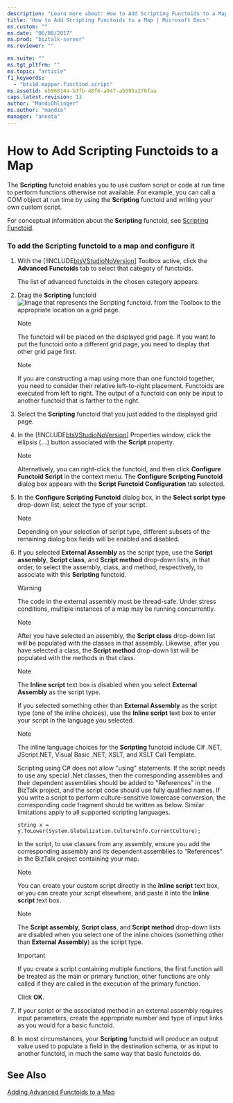 ```yaml
---
description: "Learn more about: How to Add Scripting Functoids to a Map"
title: "How to Add Scripting Functoids to a Map | Microsoft Docs"
ms.custom: ""
ms.date: "06/08/2017"
ms.prod: "biztalk-server"
ms.reviewer: ""

ms.suite: ""
ms.tgt_pltfrm: ""
ms.topic: "article"
f1_keywords: 
  - "bts10.mapper.functiod.script"
ms.assetid: eb96814a-b3fb-48f6-a947-ab595a270faa
caps.latest.revision: 13
author: "MandiOhlinger"
ms.author: "mandia"
manager: "anneta"
---
```

# How to Add Scripting Functoids to a Map
The **Scripting** functoid enables you to use custom script or code at run time to perform functions otherwise not available. For example, you can call a COM object at run time by using the **Scripting** functoid and writing your own custom script.  
  
 For conceptual information about the **Scripting** functoid, see [Scripting Functoid](../core/scripting-functoid.md).  
  
### To add the Scripting functoid to a map and configure it  
  
1. With the [!INCLUDE[btsVStudioNoVersion](../includes/btsvstudionoversion-md.md)] Toolbox active, click the **Advanced Functoids** tab to select that category of functoids.  
  
    The list of advanced functoids in the chosen category appears.  
  
2. Drag the **Scripting** functoid ![Image that represents the Scripting functoid.](../core/media/bts-tls-scripting.gif "bts_tls_scripting") from the Toolbox to the appropriate location on a grid page.  
  
   > [!NOTE]
   >  The functoid will be placed on the displayed grid page. If you want to put the functoid onto a different grid page, you need to display that other grid page first.  
  
   > [!NOTE]
   >  If you are constructing a map using more than one functoid together, you need to consider their relative left-to-right placement. Functoids are executed from left to right. The output of a functoid can only be input to another functoid that is farther to the right.  
  
3. Select the **Scripting** functoid that you just added to the displayed grid page.  
  
4. In the [!INCLUDE[btsVStudioNoVersion](../includes/btsvstudionoversion-md.md)] Properties window, click the ellipsis (**...**) button associated with the **Script** property.  
  
   > [!NOTE]
   >  Alternatively, you can right-click the functoid, and then click **Configure Functoid Script** in the context menu. The **Configure Scripting Functoid** dialog box appears with the **Script Functoid Configuration** tab selected.  
  
5. In the **Configure Scripting Functoid** dialog box, in the **Select script type** drop-down list, select the type of your script.  
  
   > [!NOTE]
   >  Depending on your selection of script type, different subsets of the remaining dialog box fields will be enabled and disabled.  
  
6. If you selected **External Assembly** as the script type, use the **Script assembly**, **Script class**, and **Script method** drop-down lists, in that order, to select the assembly, class, and method, respectively, to associate with this **Scripting** functoid.  
  
   > [!WARNING]
   >  The code in the external assembly must be thread-safe. Under stress conditions, multiple instances of a map may be running concurrently.  
  
   > [!NOTE]
   >  After you have selected an assembly, the **Script class** drop-down list will be populated with the classes in that assembly. Likewise, after you have selected a class, the **Script method** drop-down list will be populated with the methods in that class.  
  
   > [!NOTE]
   >  The **Inline script** text box is disabled when you select **External Assembly** as the script type.  
  
    If you selected something other than **External Assembly** as the script type (one of the inline choices), use the **Inline script** text box to enter your script in the language you selected.  
  
   > [!NOTE]
   >  The inline language choices for the **Scripting** functoid include C# .NET, JScript.NET, Visual Basic .NET, XSLT, and XSLT Call Template.  
  
    Scripting using C# does not allow "using" statements. If the script needs to use any special .Net classes, then the corresponding assemblies and their dependent assemblies should be added to "References" in the BizTalk project, and the script code should use fully qualified names. If you write a script to perform culture-sensitive lowercase conversion, the corresponding code fragment should be written as below. Similar limitations apply to all supported scripting languages.  
  
   ```  
   string x = y.ToLower(System.Globalization.CultureInfo.CurrentCulture);  
   ```  
  
    In the script, to use classes from any assembly, ensure you add the corresponding assembly and its dependent assemblies to “References” in the BizTalk project containing your map.  
  
   > [!NOTE]
   >  You can create your custom script directly in the **Inline script** text box, or you can create your script elsewhere, and paste it into the **Inline script** text box.  
  
   > [!NOTE]
   >  The **Script assembly**, **Script class**, and **Script method** drop-down lists are disabled when you select one of the inline choices (something other than **External Assembly**) as the script type.  
  
   > [!IMPORTANT]
   >  If you create a script containing multiple functions, the first function will be treated as the main or primary function; other functions are only called if they are called in the execution of the primary function.  
  
    Click **OK**.  
  
7. If your script or the associated method in an external assembly requires input parameters, create the appropriate number and type of input links as you would for a basic functoid.  
  
8. In most circumstances, your **Scripting** functoid will produce an output value used to populate a field in the destination schema, or as input to another functoid, in much the same way that basic functoids do.  
  
## See Also  
 [Adding Advanced Functoids to a Map](../core/adding-advanced-functoids-to-a-map.md)
